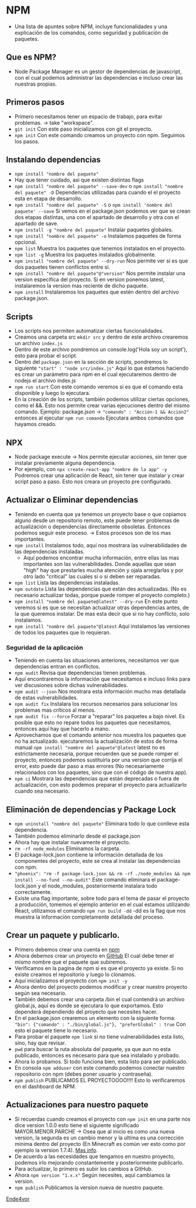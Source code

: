 # NPM

- Una lista de apuntes sobre NPM, incluye funcionalidades y una explicación de los comandos, como seguridad y publicación de paquetes.

## Que es NPM?

- Node Package Manager es un gestor de dependencias de javascript, con el cual podemos administrar las dependencias e incluso crear las nuestras propias.

## Primeros pasos

- Primero necesitamos tener un espacio de trabajo, para evitar problemas. -> take "workspace".
- `git init` Con este paso inicializamos con git el proyecto.
- `npm init` Con este comando creamos un proyecto con npm. Seguimos los pasos.

## Instalando dependencias

- `npm install "nombre del paquete"`
- Hay que tener cuidado, asi que existen distintas flags
- `npm install "nombre del paquete" --save-dev` o `npm install "nombre del paquete" -D` Dependencias utilizadas para cuando el el proyecto esta en etapa de desarrollo.
- `npm install "nombre del paquete" -S` o `npm install 'nombre del paquete' --save` Si vemos en el package.json podemos ver que se crean dos etapas distintas, una con el apartado de desarrollo y otra con el apartado de save.
- `npm install -g "nombre del paquete"` Instalar paquetes globales.
- `npm install "nombre del paquete" -o` Instalamos paquetes de forma opcional.
- `npm list` Muestra los paquetes que tenemos instalados en el proyecto.
- `npm list -g` Muestra los paquetes instalados globalmente.
- `npm install "nombre del paquete" --dry-run` Nos permite ver si es que dos paquetes tienen conflictos entre si.
- `npm install "nombre del paquete"@"version"` Nos permite instalar una version especifica del proyecto. Si en version ponemos latest, instalaremos la version mas reciente de dicho paquete.
- `npm install` Instalaremos los paquetes que estén dentro del archivo package.json.

## Scripts

- Los scripts nos permiten automatizar ciertas funcionalidades.
- Creamos una carpeta src `mkdir src` y dentro de este archivo crearemos un archivo `index.js`
- Dentro de este archivo pondremos un console.log('Hola soy un script'), esto para probar el script.
- Dentro del `package.json` en la sección de scripts, pondremos lo siguiente `"start" : "node src/index.js"` Aquí lo que estamos haciendo es crear un parámetro para npm en el cual ejecutaremos dentro de nodejs el archivo index.js
- `npm run start` Con este comando veremos si es que el comando esta disponible y luego lo ejecutara.
- En la creación de los scripts, también podemos utilizar ciertas opciones, como el &&. Esto nos permite crear varias ejecuciones dentro del mismo comando. Ejemplo: package.json -> `"comando" : "Acción-1 && Acción2"` entonces al ejecutar `npm run comando` Ejecutara ambos comandos que hayamos creado.

## NPX

- Node package execute -> Nos permite ejecutar acciones, sin tener que instalar previamente alguna dependencia.
- Por ejemplo, con `npx create-react-app "nombre de la app" -y` Podremos crear una aplicación de React, sin tener que instalar y crear script paso a paso. Esto nos creara un proyecto pre configurado.

## Actualizar o Eliminar dependencias

- Teniendo en cuenta que ya tenemos un proyecto base o que copiamos alguno desde un repositorio remoto, este puede tener problemas de actualización o dependencias directamente obsoletas. Entonces podemos seguir este proceso. -> Estos procesos son de los mas importantes.
- `npm install` Instalamos todo, aquí nos mostrara las vulnerabilidades de las dependencias instaladas.
  - Aquí podemos encontrar mucha información, entre ellas las mas importantes son las vulnerabilidades. Donde aquellas que sean "high" hay que prestarles mucha atención y ojala arreglarlas y por otro lado "critical" las cuales si o si deben ser reparadas.
- `npm list` Lista las dependencias instaladas.
- `npm outdate` Lista las dependencias que están des actualizadas. (No es necesario actualizar todas, porque puede romper el proyecto completo.)
- `npm install "nombre del paquete@latest" --dry-run` En este punto veremos si es que se necesitan actualizar otras dependencias antes, de la que queremos instalar. De mas esta decir que si no hay conflicto, solo instalamos.
- `npm install "nombre del paquete"@latest` Aquí instalamos las versiones de todos los paquetes que lo requieran.

### Seguridad de la aplicación

- Teniendo en cuenta las situaciones anteriores, necesitamos ver que dependencias entran en conflictos.
- `npm audit` Revisa que dependencias tienen problemas.
- Aquí encontraremos la información que necesitamos e incluso links para ver discusiones sobre dichas vulnerabilidades.
- `npm audit --json` Nos mostrara esta información mucho mas detallada de estas vulnerabilidades.
- `npm audit fix` Instalara los recursos necesarios para solucionar los problemas mas críticos al menos.
- `npm audit fix --force` Forzar a "reparar" los paquetes a bajo nivel. Es posible que esto no repare todos los paquetes que necesitamos, entonces aquí hay que hacerlo a mano.
- Aprovechamos que el comando anterior nos muestra los paquetes que no ha actualizado. ejecutaremos la actualización de estos de forma manual `npm install "nombre del paquete"@latest` latest no es estrictamente necesaria, porque recuerden que se puede romper el proyecto, entonces podemos sustituirla por una version que corrija el error, esto puede dar paso a mas errores (No necesariamente relacionados con los paquetes, sino que con el código de nuestra app).
- `npm ci` Mostrara las dependencias que están deprecadas o fuera de actualización, con esto podemos preparar el proyecto para actualizarlo cuando sea necesario.

## Eliminación de dependencias y Package Lock

- `npm uninstall "nombre del paquete"` Eliminara todo lo que conlleve esta dependencia.
- También podemos eliminarlo desde el package.json
- Ahora hay que instalar nuevamente el proyecto.
- `rm -rf node_modules` Eliminamos la carpeta.
- El package-lock.json contiene la información detallada de los componentes del proyecto, este se crea al instalar las dependencias con npm.
- `"phoenix": "rm -f package-lock.json && rm -rf ./node_modules && npm install --no-fund --no-audit"` Este comando eliminara el package-lock.json y el node_modules, posteriormente instalara todo correctamente.
- Existe una flag importante, sobre todo para el tema de pasar el proyecto a producción, tomemos el ejemplo anterior en el cual estamos utilizando React, utilizamos el comando `npm run build -dd` -dd es la flag que nos muestra la información completamente detallada del proceso.

## Crear un paquete y publicarlo.

- Primero debemos crear una cuenta en [npm](https://www.npmjs.com/)
- Ahora debemos crear un proyecto en [GitHub](https://github.com/) El cual debe tener el mismo nombre que el paquete que subiremos.
- Verificamos en la pagina de npm si es que el proyecto ya existe. Si no existe creamos el repositorio y luego lo clonamos.
- Aquí inicializamos el proyecto con `npm init -y`
- Ahora dentro del proyecto podemos modificar y crear nuestro proyecto según sea necesario.
- También debemos crear una carpeta /bin el cual contendrá un archivo global.js, aquí es donde se ejecutara lo que exportamos. Esto dependerá dependiendo del proyecto que necesites hacer.
- En el package.json crearemos un elemento con la siguiente forma: `"bin": {"comando" : "./bin/global.js"}, "preferGlobal" : true` Con esto el paquete tiene lo necesario.
- Para probar el paquete `npm link` si no tiene vulnerabilidades esta listo, sino, hay que revisar.
- `pwd` para buscar la ruta absoluta del paquete, ya que aun no esta publicado, entonces es necesario para que sea instalado y probado.
- Ahora lo probamos. Si todo funciona bien, esta listo para ser publicado.
- En consola `npm adduser` con este comando podemos conectar nuestro repositorio con npm (debes poner usuario y contraseña).
- `npm publish` PUBLICAMOS EL PROYECTOOOO!!!! Esto lo verificaremos en el dashboard de NPM.

## Actualizaciones para nuestro paquete

- Si recuerdas cuando creamos el proyecto con `npm init` en una parte nos dice version 1.0.0 esto tiene el siguiente significado MAYOR.MENOR.PARCHE -> Osea que al inicio es como una nueva version, la segunda es un cambio menor y la ultima es una corrección minima dentro del proyecto (En Minecraft es común ver esto como por ejemplo la version 1.7.4). [Mas info](https://semver.org/lang/es/).
- De acuerdo a las necesidades que tengamos en nuestro proyecto, podemos irlo mejorando constantemente y posteriormente publicarlo.
- Para actualizar, lo primero es subir los cambios a GitHub.
- Ahora `npm version "1.x.x"` Según necesites, aquí cambiamos la version.
- `npm publish` Publicamos la version nueva de nuestro paquete.

[Ende4vor](https://www.github.com/ende4vorcode)
